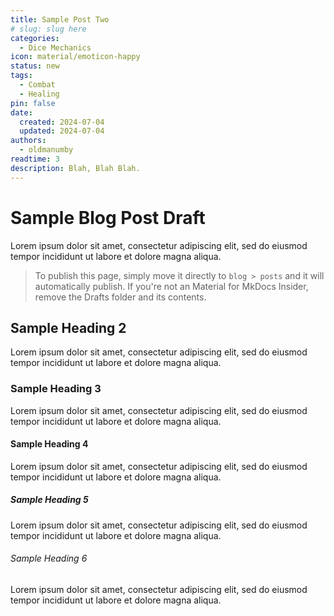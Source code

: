 ```yaml
---
title: Sample Post Two
# slug: slug here
categories:
  - Dice Mechanics
icon: material/emoticon-happy
status: new
tags:
  - Combat
  - Healing
pin: false
date:
  created: 2024-07-04
  updated: 2024-07-04
authors:
  - oldmanumby
readtime: 3
description: Blah, Blah Blah.
---
```


# Sample Blog Post Draft

Lorem ipsum dolor sit amet, consectetur adipiscing elit, sed do eiusmod tempor incididunt ut labore et dolore magna aliqua.

>To publish this page, simply move it directly to `blog > posts` and it will automatically publish. If you're not an Material for MkDocs Insider, remove the Drafts folder and its contents.

<!-- more -->

## Sample Heading 2

Lorem ipsum dolor sit amet, consectetur adipiscing elit, sed do eiusmod tempor incididunt ut labore et dolore magna aliqua.

### Sample Heading 3

Lorem ipsum dolor sit amet, consectetur adipiscing elit, sed do eiusmod tempor incididunt ut labore et dolore magna aliqua.

#### Sample Heading 4

Lorem ipsum dolor sit amet, consectetur adipiscing elit, sed do eiusmod tempor incididunt ut labore et dolore magna aliqua.

##### Sample Heading 5

Lorem ipsum dolor sit amet, consectetur adipiscing elit, sed do eiusmod tempor incididunt ut labore et dolore magna aliqua.

###### Sample Heading 6

Lorem ipsum dolor sit amet, consectetur adipiscing elit, sed do eiusmod tempor incididunt ut labore et dolore magna aliqua.